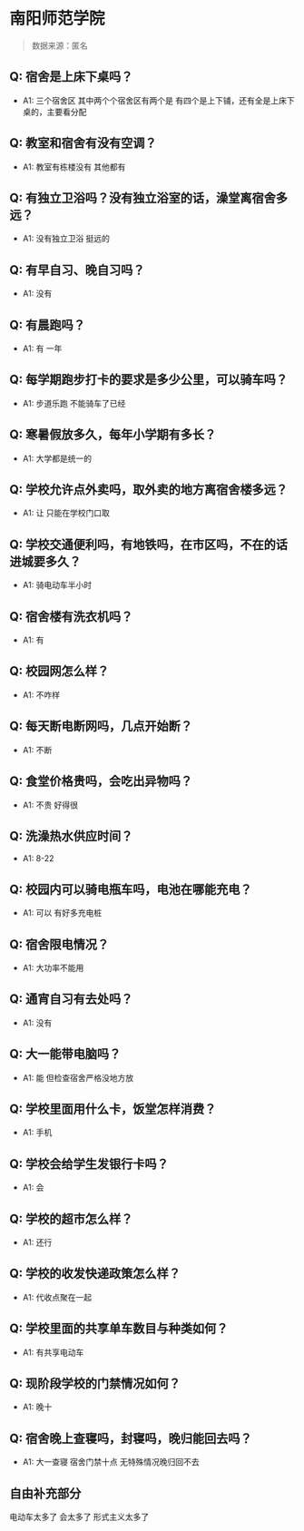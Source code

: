 # 南阳师范学院

> 数据来源：匿名

## Q: 宿舍是上床下桌吗？

- A1: 三个宿舍区  其中两个个宿舍区有两个是  有四个是上下铺，还有全是上床下桌的，主要看分配

## Q: 教室和宿舍有没有空调？

- A1: 教室有栋楼没有 其他都有

## Q: 有独立卫浴吗？没有独立浴室的话，澡堂离宿舍多远？

- A1: 没有独立卫浴 挺远的

## Q: 有早自习、晚自习吗？

- A1: 没有

## Q: 有晨跑吗？

- A1: 有 一年

## Q: 每学期跑步打卡的要求是多少公里，可以骑车吗？

- A1: 步道乐跑 不能骑车了已经

## Q: 寒暑假放多久，每年小学期有多长？

- A1: 大学都是统一的

## Q: 学校允许点外卖吗，取外卖的地方离宿舍楼多远？

- A1: 让  只能在学校门口取

## Q: 学校交通便利吗，有地铁吗，在市区吗，不在的话进城要多久？

- A1: 骑电动车半小时

## Q: 宿舍楼有洗衣机吗？

- A1: 有

## Q: 校园网怎么样？

- A1: 不咋样

## Q: 每天断电断网吗，几点开始断？

- A1: 不断

## Q: 食堂价格贵吗，会吃出异物吗？

- A1: 不贵 好得很

## Q: 洗澡热水供应时间？

- A1: 8-22

## Q: 校园内可以骑电瓶车吗，电池在哪能充电？

- A1: 可以 有好多充电桩

## Q: 宿舍限电情况？

- A1: 大功率不能用

## Q: 通宵自习有去处吗？

- A1: 没有

## Q: 大一能带电脑吗？

- A1: 能 但检查宿舍严格没地方放

## Q: 学校里面用什么卡，饭堂怎样消费？

- A1: 手机

## Q: 学校会给学生发银行卡吗？

- A1: 会

## Q: 学校的超市怎么样？

- A1: 还行

## Q: 学校的收发快递政策怎么样？

- A1: 代收点聚在一起

## Q: 学校里面的共享单车数目与种类如何？

- A1: 有共享电动车

## Q: 现阶段学校的门禁情况如何？

- A1: 晚十

## Q: 宿舍晚上查寝吗，封寝吗，晚归能回去吗？

- A1: 大一查寝 宿舍门禁十点 无特殊情况晚归回不去

## 自由补充部分

电动车太多了 会太多了 形式主义太多了